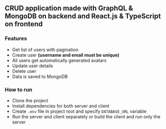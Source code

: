 ## CRUD application made with GraphQL & MongoDB on backend and React.js & TypeScript on frontend

### Features
- Get list of users with pagination
- Create user **(username and email must be unique)**
- All users get automatically generated avatars
- Update user details
- Delete user
- Data is saved to MongoDB

### How to run
- Clone the project
- Install dependencies for both server and client
- Create `.env` file in project root and specify `DATABASE_URL` variable
- Run the server and client separately or build the client and run only the server
